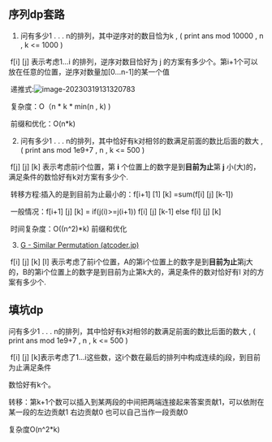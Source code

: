 ## 序列dp套路

1. 问有多少1 . . . n的排列，其中逆序对的数目恰为k , ( print ans mod 10000 , n , k <= 1000 )

​		f[i] [j] 表示考虑1...i 的排列，逆序对数目恰好为 j 的方案有多少个。第i+1个可以放在任意的位置，逆序对数量加[0...n-1]的某一个值

​		递推式:![image-20230319131320783](![image](https://user-images.githubusercontent.com/100915964/226166797-a16334bb-7a7f-454d-87ef-ca37a3e421eb.png))

​		复杂度：O（n * k * min(n , k) )		

​		前缀和优化：O(n*k)

2. 问有多少1 . . . n的排列，其中恰好有k对相邻的数满足前面的数比后面的数大 , ( print ans mod 1e9+7 , n , k <= 500 )

​		f[j] [j] [k] 表示考虑前i个位置，第 **i** 个位置上的数字是到**目前为止**第 **j** 小(大)的，满足条件的数恰好有k对方案有多少个.

​		转移方程:插入的是到目前为止最小的：f[i+1] [1] [k] =sum(f[i] [j] [k-1])  

​						一般情况：f[i+1] [j] [k] = if(j(i)>=j(i+1)) f[i] [j] [k-1] else f[i] [j] [k]

​		时间复杂度：O((n^2)*k)  前缀和优化

3. [G - Similar Permutation (atcoder.jp)](https://atcoder.jp/contests/abc282/tasks/abc282_g)

​		f[i] [j] [k] [l] 表示考虑了前i个位置，A的第i个位置上的数字是到**目前为止**第j大的，B的第i个位置上的数字是到目前为止第k大的，满足条件的数对恰好有l 对的方案有多少个.

## 填坑dp

问有多少1 . . . n的排列，其中恰好有k对相邻的数满足前面的数比后面的数大 , ( print ans mod 1e9+7 , n , k <= 500 )

​	f[i] [j] [k]表示考虑了1...i这些数，这i个数在最后的排列中构成连续的j段，到目前为止满足条件

数恰好有k个。

 转移：第k+1个数可以插入到某两段的中间把两端连接起来答案贡献1，可以依附在某一段的左边贡献1  右边贡献0  也可以自己当作一段贡献0

 复杂度O(n^2*k)	

